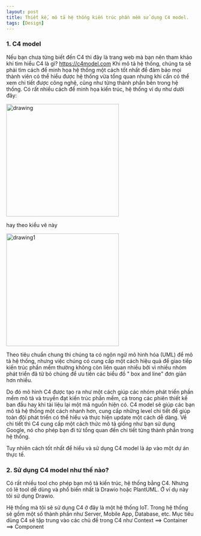 ```yaml
---
layout: post
title: Thiết kế, mô tả hệ thống kiến trúc phần mềm sử dụng C4 model.
tags: [Design]
---
```


### 1. C4 model

Nếu bạn chưa từng biết đến C4 thì đây là trang web mà bạn nên tham khảo khi tìm hiểu C4 là gì? https://c4model.com
Khi mô tả hệ thống, chúng ta sẽ phải tìm cách để minh họa hệ thống một cách tốt nhất để đảm bảo mọi thành viên có thể hiểu được 
hệ thống vừa tổng quan nhưng khi cần có thể xem chi tiết được công nghệ, cũng như từng thành phần bên trong hệ thống. 
Có rất nhiều cách để minh họa kiến trúc, hệ thống ví dụ như dưới đây:

<img src="https://c4model.com/img/sketch-3.jpg" alt="drawing" width="300"/>

hay theo kiểu vẽ này 

<img src="https://c4model.com/img/sketch-3.jpg" alt="drawing1" width="300"/>

Theo tiêu chuẩn chung thì chúng ta có ngôn ngữ mô hình hóa (UML) để mô tả hệ thống, nhưng việc chúng có cung cấp một cách hiệu quả để giao tiếp kiến trúc phần mềm thường không còn liên quan nhiều bởi vì nhiều nhóm phát triển đã từ bỏ chúng để ưu tiên các biểu đồ " box and line" đơn giản hơn nhiều.

Do đó mô hình C4 được tạo ra như một cách giúp các nhóm phát triển phần mềm mô tả và truyền đạt kiến trúc phần mềm, cả trong các phiên thiết kế ban đầu hay khi tài liệu lại một mã nguồn hiện có. C4 model sẽ giúp các bạn mô tả hệ thống một cách nhanh hơn, cung cấp những level chi tiết để giúp toàn đội phát triển có thể hiểu và thực hiện update
một cách dễ dàng. Về chi tiết thì C4 cung cấp một cách thức mô tả giống như bạn sử dụng Google, nó cho phép bạn đi từ tổng quan đến chi tiết từng thành phần trong hệ thống.

Tuy nhiên cách tốt nhất để hiểu và sử dụng C4 model là áp vào một dự án thực tế.

### 2. Sử dụng C4 model như thế nào?

Có rất nhiều tool cho phép bạn mô tả kiến trúc, hệ thống bằng C4. Nhưng có lẽ tool dễ dùng và phổ biến nhất là Drawio hoặc PlantUML.
Ở ví dụ này tôi sử dụng Drawio.

Hệ thống mà tôi sẽ sử dụng C4 ở đây là một hệ thống IoT. Trong hệ thống sẽ gồm một số thành phần như
Server, Mobile App, Database, etc. Mục tiêu dùng C4 sẽ tập trung vào các chủ đề trong C4 như
Context ==> Container ==> Component




